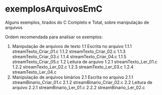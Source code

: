 # exemplosArquivosEmC
Alguns exemplos, tirados do C Completo e Total, sobre manipulação de arquivos

Ordem recomendada para analisar os exemplos:
1. Manipulação de arquivos de texto
    1.1 Escrita no arquivo
        1.1.1 streamTexto_Criar_01.c
        1.1.2 streamTexto_Criar_02.c
        1.1.3 streamTexto_Criar_03.c
        1.1.4 streamTexto_Criar_04.c
        1.1.5 streamTexto_Criar_05.c
    1.2 Leitura de arquivo
        1.2.1 streamTexto_Ler_01.c
        1.2.2 streamTexto_Ler_02.c
        1.2.3 streamTexto_Ler_03.c
        1.2.4 streamTexto_Ler_04.c
2. Manipulação de arquivos binários
    2.1 Escrita no arquivo
        2.1.1 streamBinario_Criar_01.c
        2.1.2 streamBinario_Criar_02.c
    2.2 Leitura de arquivo
        2.2.1 streamBinario_Ler_01.c
        2.2.2 streamBinario_Ler_02.c

